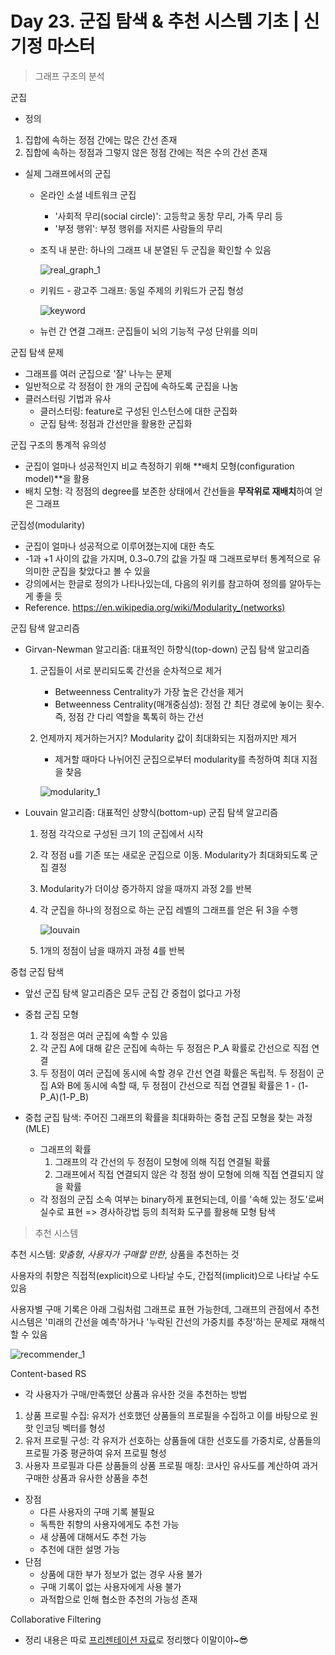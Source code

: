 # Day 23. 군집 탐색 & 추천 시스템 기초 | 신기정 마스터

> 그래프 구조의 분석

군집

- 정의

1. 집합에 속하는 정점 간에는 많은 간선 존재
2. 집합에 속하는 정점과 그렇지 않은 정점 간에는 적은 수의 간선 존재

- 실제 그래프에서의 군집

  - 온라인 소셜 네트워크 군집

    - '사회적 무리(social circle)': 고등학교 동창 무리, 가족 무리 등
    - '부정 행위': 부정 행위를 저지른 사람들의 무리

  - 조직 내 분란: 하나의 그래프 내 분열된 두 군집을 확인할 수 있음

    ![real_graph_1](https://github.com/iloveslowfood/iloveTIL/blob/main/boostcamp_ai/etc/images/week05/real_graph_1.png?raw=true)

  - 키워드 - 광고주 그래프: 동일 주제의 키워드가 군집 형성

    ![keyword](https://github.com/iloveslowfood/iloveTIL/blob/main/boostcamp_ai/etc/images/week05/keyword.jpg?raw=true)

  - 뉴런 간 연결 그래프: 군집들이 뇌의 기능적 구성 단위를 의미

군집 탐색 문제

- 그래프를 여러 군집으로 '잘' 나누는 문제
- 일반적으로 각 정점이 한 개의 군집에 속하도록 군집을 나눔
- 클러스터링 기법과 유사
  - 클러스터링: feature로 구성된 인스턴스에 대한 군집화
  - 군집 탐색: 정점과 간선만을 활용한 군집화

군집 구조의 통계적 유의성

- 군집이 얼마나 성공적인지 비교 측정하기 위해 **배치 모형(configuration model)**을 활용
- 배치 모형: 각 정점의 degree를 보존한 상태에서 간선들을 **무작위로 재배치**하여 얻은 그래프

군집성(modularity)

- 군집이 얼마나 성공적으로 이루어졌는지에 대한 측도
- -1과 +1 사이의 값을 가지며, 0.3~0.7의 값을 가질 때 그래프로부터 통계적으로 유의미한 군집을 찾았다고 볼 수 있을
- 강의에서는 한글로 정의가 나타나있는데, 다음의 위키를 참고하여 정의를 알아두는 게 좋을 듯
- Reference. https://en.wikipedia.org/wiki/Modularity_(networks)

군집 탐색 알고리즘

- Girvan-Newman 알고리즘: 대표적인 하향식(top-down) 군집 탐색 알고리즘

  1. 군집들이 서로 분리되도록 간선을 순차적으로 제거

     - Betweenness Centrality가 가장 높은 간선을 제거
     - Betweenness Centrality(매개중심성): 정점 간 최단 경로에 놓이는 횟수. 즉, 정점 간 다리 역할을 톡톡히 하는 간선

  2. 언제까지 제거하는거지? Modularity 값이 최대화되는 지점까지만 제거

     - 제거할 때마다 나뉘어진 군집으로부터 modularity를 측정하여 최대 지점을 찾음

     ![modularity_1](https://github.com/iloveslowfood/iloveTIL/blob/main/boostcamp_ai/etc/images/week05/modularity_1.jpg?raw=true)

- Louvain 알고리즘: 대표적인 상향식(bottom-up) 군집 탐색 알고리즘

  1. 정점 각각으로 구성된 크기 1의 군집에서 시작

  2. 각 정점 u를 기존 또는 새로운 군집으로 이동. Modularity가 최대화되도록 군집 결정

  3. Modularity가 더이상 증가하지 않을 때까지 과정 2를 반복

  4. 각 군집을 하나의 정점으로 하는 군집 레벨의 그래프를 얻은 뒤 3을 수행

     ![louvain](https://github.com/iloveslowfood/iloveTIL/blob/main/boostcamp_ai/etc/images/week05/louvain.jpg?raw=true)

  5. 1개의 정점이 남을 때까지 과정 4를 반복

중첩 군집 탐색

- 앞선 군집 탐색 알고리즘은 모두 군집 간 중첩이 없다고 가정
- 중첩 군집 모형
  1. 각 정점은 여러 군집에 속할 수 있음
  2. 각 군집 A에 대해 같은 군집에 속하는 두 정점은 P_A 확률로 간선으로 직접 연결
  3. 두 정점이 여러 군집에 동시에 속할 경우 간선 연결 확률은 독립적. 두 정점이 군집 A와 B에 동시에 속할 때, 두 정점이 간선으로 직접 연결될 확률은 1 - (1-P_A)(1-P_B)

- 중첩 군집 탐색: 주어진 그래프의 확률을 최대화하는 중첩 군집 모형을 찾는 과정(MLE)
  - 그래프의 확률
    1. 그래프의 각 간선의 두 정점이 모형에 의해 직접 연결될 확률
    2. 그래프에서 직접 연결되지 않은 각 정점 쌍이 모형에 의해 직접 연결되지 않을 확률
  - 각 정점의 군집 소속 여부는 binary하게 표현되는데, 이를 '속해 있는 정도'로써 실수로 표현 => 경사하강법 등의 최적화 도구를 활용해 모형 탐색

> 추천 시스템

추천 시스템: *맞춤형*, *사용자가 구매할 만한*, 상품을 추천하는 것

사용자의 취향은 직접적(explicit)으로 나타날 수도, 간접적(implicit)으로 나타날 수도 있음

사용자별 구매 기록은 아래 그림처럼 그래프로 표현 가능한데, 그래프의 관점에서 추천 시스템은 '미래의 간선을 예측'하거나 '누락된 간선의 가중치를 추정'하는 문제로 재해석할 수 있음

![recommender_1](https://github.com/iloveslowfood/iloveTIL/blob/main/boostcamp_ai/etc/images/week05/recommender_1.jpg?raw=true)

Content-based RS

- 각 사용자가 구매/만족했던 상품과 유사한 것을 추천하는 방법

1. 상품 프로필 수집: 유저가 선호했던 상품들의 프로필을 수집하고 이를 바탕으로 원핫 인코딩 벡터를 형성
2. 유저 프로필 구성: 각 유저가 선호하는 상품들에 대한 선호도를 가중치로, 상품들의 프로필 가중 평균하여 유저 프로필 형성
3. 사용자 프로필과 다른 상품들의 상품 프로필 매칭: 코사인 유사도를 계산하여 과거 구매한 상품과 유사한 상품을 추천

- 장점
  - 다른 사용자의 구매 기록 불필요
  - 독특한 취향의 사용자에게도 추천 가능
  - 새 상품에 대해서도 추천 가능
  - 추천에 대한 설명 가능
- 단점
  - 상품에 대한 부가 정보가 없는 경우 사용 불가
  - 구매 기록이 없는 사용자에게 사용 불가
  - 과적합으로 인해 협소한 추천의 가능성 존재

Collaborative Filtering

- 정리 내용은 따로 [프리젠테이션 자료](https://github.com/iloveslowfood/iloveTIL/raw/main/boostcamp_ai/etc/%5BPT%5D%20Recommender%20System%20-%20Collaborative%20Filtering.pptx)로 정리했다 이말이야~😎

